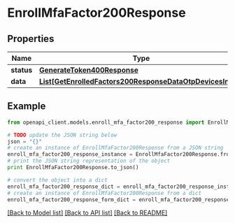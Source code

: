 # EnrollMfaFactor200Response


## Properties
Name | Type | Description | Notes
------------ | ------------- | ------------- | -------------
**status** | [**GenerateToken400Response**](GenerateToken400Response.md) |  | [optional] 
**data** | [**List[GetEnrolledFactors200ResponseDataOtpDevicesInner]**](GetEnrolledFactors200ResponseDataOtpDevicesInner.md) |  | [optional] 

## Example

```python
from openapi_client.models.enroll_mfa_factor200_response import EnrollMfaFactor200Response

# TODO update the JSON string below
json = "{}"
# create an instance of EnrollMfaFactor200Response from a JSON string
enroll_mfa_factor200_response_instance = EnrollMfaFactor200Response.from_json(json)
# print the JSON string representation of the object
print EnrollMfaFactor200Response.to_json()

# convert the object into a dict
enroll_mfa_factor200_response_dict = enroll_mfa_factor200_response_instance.to_dict()
# create an instance of EnrollMfaFactor200Response from a dict
enroll_mfa_factor200_response_form_dict = enroll_mfa_factor200_response.from_dict(enroll_mfa_factor200_response_dict)
```
[[Back to Model list]](../README.md#documentation-for-models) [[Back to API list]](../README.md#documentation-for-api-endpoints) [[Back to README]](../README.md)


